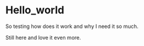 # Hello_world


So testing how does it work and why I need it so much.

Still here and love it even more.
